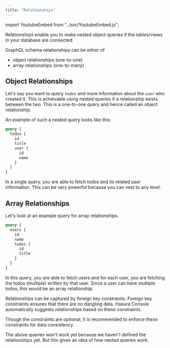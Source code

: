 ```yaml
---
title: "Relationships"
---
```


import YoutubeEmbed from "../src/YoutubeEmbed.js";

<YoutubeEmbed link="https://www.youtube.com/embed/82t_AjcAtdc" />

Relationships enable you to make nested object queries if the tables/views in your database are connected. 

GraphQL schema relationships can be either of

- object relationships (one-to-one)
- array relationships (one-to-many)

## Object Relationships

Let's say you want to query `todos` and more information about the `user` who created it. This is achievable using nested queries if a relationship exists between the two. This is a one-to-one query and hence called an object relationship.

An example of such a nested query looks like this:

```graphql
query {
  todos {
    id
    title
    user {
      id
      name
    }
  }
}
```

In a single query, you are able to fetch todos and its related user information. This can be very powerful because you can nest to any level.

## Array Relationships

Let's look at an example query for array relationships.

```graphql
query {
  users {
    id
    name
    todos {
      id
      title
    }
  }
}
```

In this query, you are able to fetch users and for each user, you are fetching the todos (multiple) written by that user. Since a user can have multiple todos, this would be an array relationship.

Relationships can be captured by foreign key constraints. Foreign key constraints ensures that there are no dangling data.
Hasura Console automatically suggests relationships based on these constraints.

Though the constraints are optional, it is recommended to enforce these constraints for data consistency.

The above queries won't work yet because we haven't defined the relationships yet. But this gives an idea of how nested queries work.

